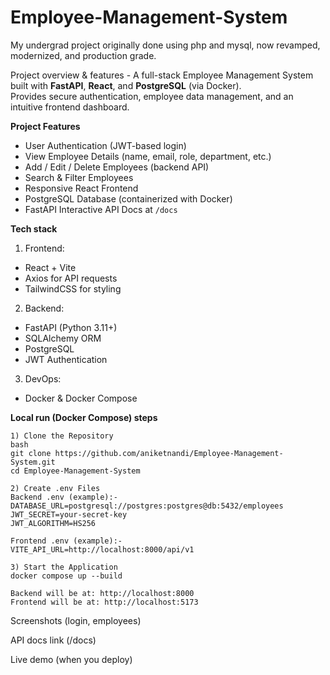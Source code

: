 # Employee-Management-System
My undergrad project originally done using php and mysql, now revamped, modernized, and production grade.

Project overview & features - A full-stack Employee Management System built with **FastAPI**, **React**, and **PostgreSQL** (via Docker).  
Provides secure authentication, employee data management, and an intuitive frontend dashboard.

**Project Features**
- User Authentication (JWT-based login)
- View Employee Details (name, email, role, department, etc.)
- Add / Edit / Delete Employees (backend API)
- Search & Filter Employees
- Responsive React Frontend
- PostgreSQL Database (containerized with Docker)
- FastAPI Interactive API Docs at `/docs`

**Tech stack**
1) Frontend:
- React + Vite
- Axios for API requests
- TailwindCSS for styling

2) Backend:
- FastAPI (Python 3.11+)
- SQLAlchemy ORM
- PostgreSQL
- JWT Authentication

3) DevOps:
- Docker & Docker Compose

**Local run (Docker Compose) steps**
```
1️) Clone the Repository
bash
git clone https://github.com/aniketnandi/Employee-Management-System.git
cd Employee-Management-System

2) Create .env Files
Backend .env (example):-
DATABASE_URL=postgresql://postgres:postgres@db:5432/employees
JWT_SECRET=your-secret-key
JWT_ALGORITHM=HS256

Frontend .env (example):-
VITE_API_URL=http://localhost:8000/api/v1

3) Start the Application
docker compose up --build

Backend will be at: http://localhost:8000
Frontend will be at: http://localhost:5173
```

Screenshots (login, employees)

API docs link (/docs)

Live demo (when you deploy)
